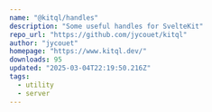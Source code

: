 ```yaml
---
name: "@kitql/handles"
description: "Some useful handles for SvelteKit"
repo_url: "https://github.com/jycouet/kitql"
author: "jycouet"
homepage: "https://www.kitql.dev/"
downloads: 95
updated: "2025-03-04T22:19:50.216Z"
tags: 
  - utility
  - server
---
```


